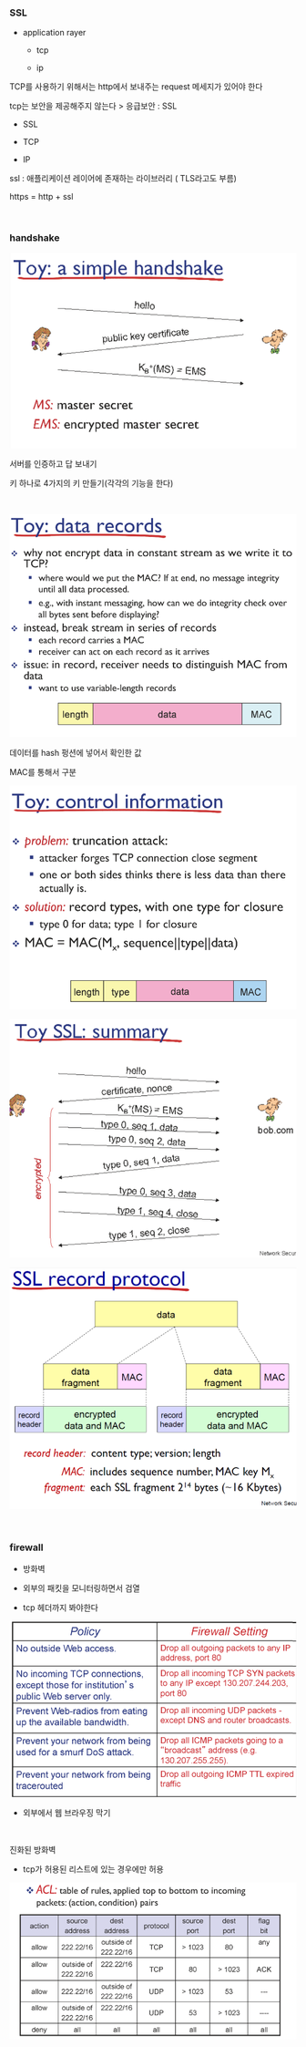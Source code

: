 ### SSL

- application rayer
  
  - tcp
  
  - ip

TCP를 사용하기 위해서는 http에서 보내주는 request 메세지가 있어야 한다

tcp는 보안을 제공해주지 않는다 > 응급보안 : SSL

- SSL

- TCP

- IP

ssl : 애플리케이션 레이어에 존재하는 라이브러리 ( TLS라고도 부름)

https = http + ssl

    

### handshake

![](20230604_네트워크23_네트워크보안2_assets/2023-06-17-20-09-46-image.png)

서버를 인증하고 답 보내기

키 하나로 4가지의 키 만들기(각각의 기능을 한다)

    

![](20230604_네트워크23_네트워크보안2_assets/2023-06-17-20-18-43-image.png) 

데이터를 hash 펑션에 넣어서 확인한 값

MAC를 통해서 구분



![](20230604_네트워크23_네트워크보안2_assets/2023-06-17-20-18-58-image.png)

![](20230604_네트워크23_네트워크보안2_assets/2023-06-17-20-19-08-image.png)

![](20230604_네트워크23_네트워크보안2_assets/2023-06-17-20-19-18-image.png)

    

### firewall

- 방화벽

- 외부의 패킷을 모니터링하면서 검열

- tcp 헤더까지 봐야한다

![](20230604_네트워크23_네트워크보안2_assets/2023-06-17-20-26-07-image.png)

- 외부에서 웹 브라우징 막기

    

진화된 방화벽

- tcp가 허용된 리스트에 있는 경우에만 허용

![](20230604_네트워크23_네트워크보안2_assets/2023-06-17-20-33-27-image.png)
